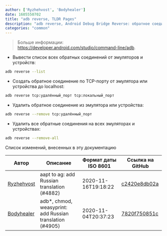 ```yaml
---
author: ['Ryzhehvost', 'Bodyhealer']
date: 1605550702
title: "adb reverse, TLDR Pages"
description: "adb reverse, Android Debug Bridge Reverse: обратное соединение от эмулятора Android или подключенного устройства Android."
categories: "common"
---
```

> Больше информации: <https://developer.android.com/studio/command-line/adb>.

- Вывести список всех обратных соединений от эмуляторов и устройств:

```bash
adb reverse --list
```

- Создать обратное соединение по TCP-порту от эмулятора или устройства до localhost:

```bash
adb reverse tcp:удалённый_порт tcp:локальный_порт
```

- Удалить обратное соединение из эмулятора или устройства:

```bash
adb reverse --remove tcp:удалённый_порт
```

- Удалить все обратные соединения на всех эмуляторах и устройствах:

```bash
adb reverse --remove-all
```
Список изменений, внесенных в эту документацию


Автор | Описание | Формат даты ISO 8601 | Ссылка на GitHub
------|-----|-----|-----
[Ryzhehvost](mailto:kotlyar.andrey@gmail.com) | aapt to ag: add Russian translation (#4882) | 2020-11-16T19:18:22 | [c2420e8db02a](https://github.com/tldr-pages/tldr/commit/c2420e8db02a6c24eb77d06c2b6394b8b6936421)
[Bodyhealer](mailto:Bodyhealer@users.noreply.github.com) | adb*, chmod, weasyprint: add Russian translation (#4905) | 2020-11-04T20:37:23 | [7820f750851c](https://github.com/tldr-pages/tldr/commit/7820f750851cde6f46c1fce7e37432b0e0dde0f3)

